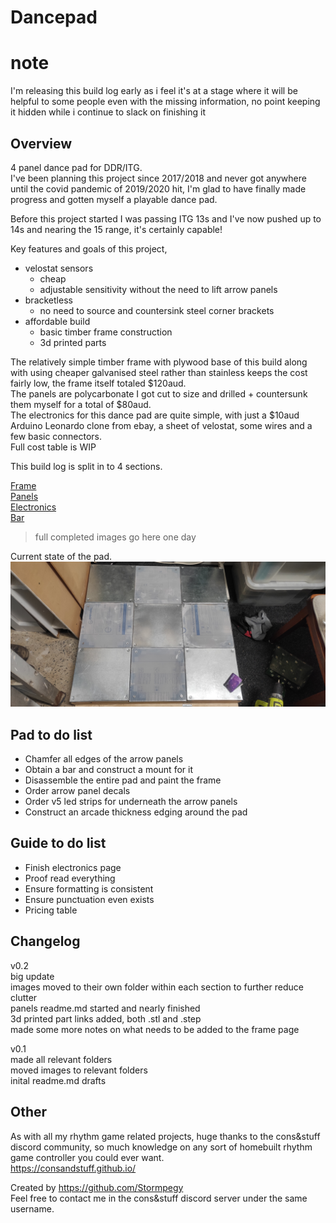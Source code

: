 # Dancepad  
# note  
I'm releasing this build log early as i feel it's at a stage where it will be helpful to some people even with the missing information, no point keeping it hidden while i continue to slack on finishing it  

## Overview  
4 panel dance pad for DDR/ITG.  
I've been planning this project since 2017/2018 and never got anywhere until the covid pandemic of 2019/2020 hit, I'm glad to have finally made progress and gotten myself a playable dance pad.  

Before this project started I was passing ITG 13s and I've now pushed up to 14s and nearing the 15 range, it's certainly capable!    

Key features and goals of this project,  
- velostat sensors  
    - cheap  
    - adjustable sensitivity without the need to lift arrow panels  
- bracketless  
    - no need to source and countersink steel corner brackets  
- affordable build 
    - basic timber frame construction  
    - 3d printed parts  

The relatively simple timber frame with plywood base of this build along with using cheaper galvanised steel rather than stainless keeps the cost fairly low, the frame itself totaled $120aud.  
The panels are polycarbonate I got cut to size and drilled + countersunk them myself for a total of $80aud.  
The electronics for this dance pad are quite simple, with just a $10aud Arduino Leonardo clone from ebay, a sheet of velostat, some wires and a few basic connectors.  
Full cost table is WIP  

This build log is split in to 4 sections.  

[Frame](https://github.com/Stormpegy/dancepad/tree/master/frame)   
[Panels](https://github.com/Stormpegy/dancepad/tree/master/panels)  
[Electronics](https://github.com/Stormpegy/dancepad/tree/master/electronics)  
[Bar](https://github.com/Stormpegy/dancepad/tree/master/bar)  

>full completed images go here one day  

Current state of the pad.  
![gamer](/img/IMG_20200619_214830.jpg)

## Pad to do list  
- Chamfer all edges of the arrow panels  
- Obtain a bar and construct a mount for it  
- Disassemble the entire pad and paint the frame  
- Order arrow panel decals  
- Order v5 led strips for underneath the arrow panels  
- Construct an arcade thickness edging around the pad  

## Guide to do list  
- Finish electronics page
- Proof read everything  
- Ensure formatting is consistent  
- Ensure punctuation even exists  
- Pricing table  

## Changelog  
v0.2  
big update  
images moved to their own folder within each section to further reduce clutter  
panels readme.md started and nearly finished    
3d printed part links added, both .stl and .step  
made some more notes on what needs to be added to the frame page  

v0.1   
made all relevant folders  
moved images to relevant folders  
inital readme.md drafts  

## Other  
As with all my rhythm game related projects, huge thanks to the cons&stuff discord community, so much knowledge on any sort of homebuilt rhythm game controller you could ever want.  
https://consandstuff.github.io/  

Created by https://github.com/Stormpegy  
Feel free to contact me in the cons&stuff discord server under the same username.  